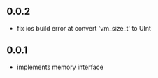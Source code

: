 ## 0.0.2

* fix ios build error at convert 'vm_size_t' to UInt  

## 0.0.1

* implements memory interface
